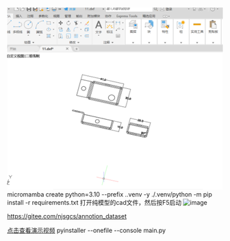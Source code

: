 ![image](readme_use\Snipaste_2025-07-23_16-28-21.png)
 micromamba create python=3.10 --prefix .\.venv -y 
./.venv/python -m pip install  -r requirements.txt
打开纯模型的cad文件，然后按F5启动
![image](readme_use\Snipaste_2025-07-23_16-39-12.png)

https://gitee.com/njsgcs/annotion_dataset




[点击查看演示视频](https://www.bilibili.com/video/BV1cm8czNEX4)
pyinstaller --onefile --console main.py